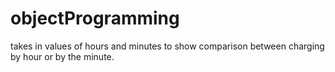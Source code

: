 # objectProgramming
takes in values of hours and minutes to show comparison between charging by hour or by the minute.  
